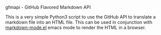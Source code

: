 gfmapi - GitHub Flavored Markdown API

This is a very simple Python3 script to use the GitHub API to translate a
markdown file into an HTML file. This can be used in conjunction with
[markdown-mode.el](http://jblevins.org/projects/markdown-mode) emacs mode
to render the HTML in a browser.
